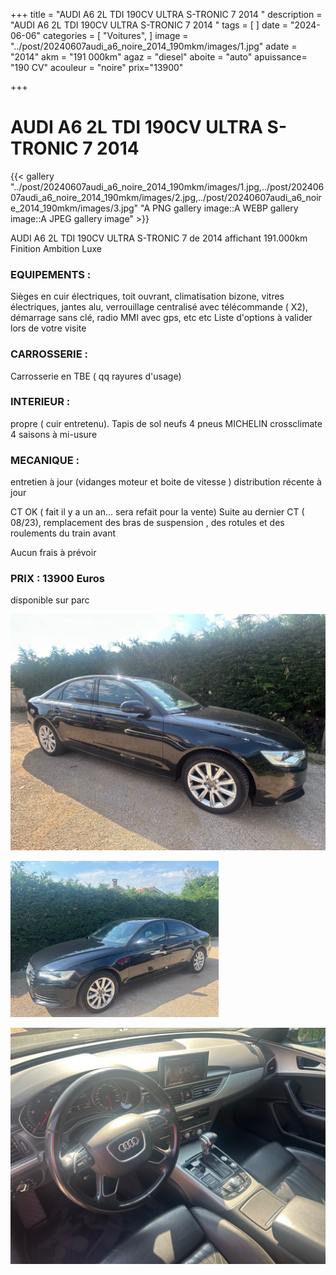 +++
title = "AUDI A6 2L TDI 190CV ULTRA S-TRONIC 7 2014 "
description = "AUDI A6 2L TDI 190CV ULTRA S-TRONIC 7 2014   "
tags = [
]
date = "2024-06-06"
categories = [
    "Voitures",
]
image = "../post/20240607audi_a6_noire_2014_190mkm/images/1.jpg"
adate = "2014"
akm = "191 000km"
agaz = "diesel"
aboite = "auto"
apuissance= "190 CV"
acouleur = "noire"
prix="13900"

+++

# AUDI A6 2L TDI 190CV ULTRA S-TRONIC 7 2014

{{< gallery  "../post/20240607audi_a6_noire_2014_190mkm/images/1.jpg,../post/20240607audi_a6_noire_2014_190mkm/images/2.jpg,../post/20240607audi_a6_noire_2014_190mkm/images/3.jpg" "A PNG gallery image::A WEBP gallery image::A JPEG gallery image" >}}
 


 AUDI A6 2L TDI 190CV ULTRA S-TRONIC 7 de 2014 affichant 191.000km
Finition Ambition Luxe

### EQUIPEMENTS :

Sièges en cuir électriques, toit ouvrant, climatisation bizone, vitres électriques, jantes alu, verrouillage centralisé avec télécommande ( X2), démarrage sans clé, radio MMI avec gps, etc etc
Liste d'options à valider lors de votre visite

### CARROSSERIE :
Carrosserie en TBE ( qq rayures d'usage)


### INTERIEUR :
propre ( cuir entretenu).
Tapis de sol neufs
4 pneus MICHELIN crossclimate 4 saisons à mi-usure


### MECANIQUE :
entretien à jour (vidanges moteur et boite de vitesse )
distribution récente à jour

CT OK ( fait il y a un an... sera refait pour la vente)
Suite au dernier CT ( 08/23), remplacement des bras de suspension , des rotules et des roulements du train avant


Aucun frais à prévoir


### PRIX : 13900 Euros

disponible sur parc 


<!-- more -->


![](images/1.jpg)

![](images/2.jpg)

![](images/3.jpg)

